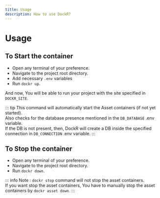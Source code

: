 ```yaml
---
title: Usage
description: How to use DockR?
---
```


# Usage

## To Start the container
- Open any terminal of your preference.
- Navigate to the project root directory.
- Add necessary `.env` variables
- Run `dockr up`.

And now, You will be able to run your project with the site specified in `DOCKR_SITE`.

::: tip
This command will automatically start the Asset containers (if not yet started).
<br>Also checks for the database presence mentioned in the `DB_DATABASE` .env variable.
<br>If the DB is not present, then, DockR will create a DB inside the specified connection in `DB_CONNECTION` .env variable.
:::

## To Stop the container

- Open any terminal of your preference.
- Navigate to the project root directory.
- Run `dockr down`.

::: info Note :
`dockr stop` command will not stop the asset containers.
<br>If you want stop the asset containers, You have to manually stop the asset containers by `dockr asset down`.
:::

